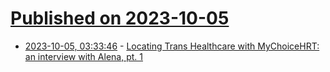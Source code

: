 # [Published on 2023-10-05](index.md)

* [2023-10-05, 03:33:46](https://lobste.rs/s/2gmgod/locating_trans_healthcare_with) - [Locating Trans Healthcare with MyChoiceHRT: an interview with Alena, pt. 1](https://blog.cyberia.club/bread-z/locating-trans-healthcare-with-mychoicehrt-an-interview-with-alena-pt)
